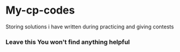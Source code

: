 # My-cp-codes
Storing solutions i have written during practicing and giving contests

### Leave this You won't find anything helpful
